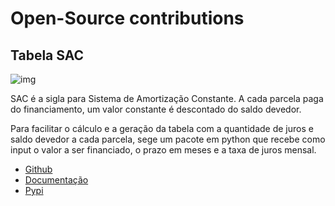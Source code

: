 # Open-Source contributions

## Tabela SAC

![img](https://media.licdn.com/dms/image/C4D22AQFnQB2Sx6eQjQ/feedshare-shrink_800/0/1671883937758?e=1674691200&v=beta&t=vZKFMbirwTcAUhdsWg4wRiRyTaISClq76u3QPuYvwVY)

SAC é a sigla para Sistema de Amortização Constante. A cada parcela paga do financiamento, um valor constante é descontado do saldo devedor.

Para facilitar o cálculo e a geração da tabela com a quantidade de juros e saldo devedor a cada parcela, sege um pacote em python que recebe como input o valor a ser financiado, o prazo em meses e a taxa de juros mensal.
- [Github](https://github.com/joaopcnogueira/tabela-sac)
- [Documentação](https://joaopcnogueira.github.io/tabela-sac/)
- [Pypi](https://pypi.org/project/tabela-sac/)
